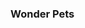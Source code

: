 <head>
	<h1><title>My Favorite Series</title></h1>
	</head>
<body> 
	<p><h3>Wonder Pets</h3></p>

</body>


